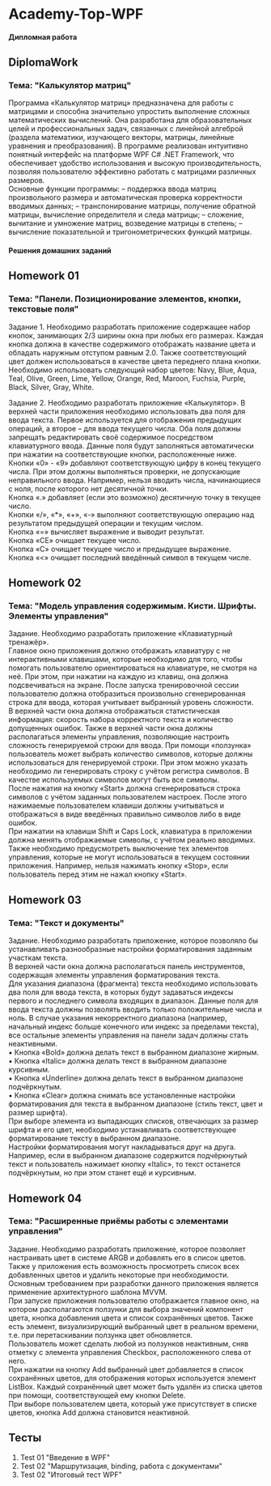 # Academy-Top-WPF

#### Дипломная работа

## DiplomaWork

### Тема: "Калькулятор матриц"

Программа «Калькулятор матриц» предназначена для работы с матрицами и способна значительно упростить выполнение сложных математических вычислений. Она разработана для образовательных целей и профессиональных задач, связанных с линейной алгеброй (раздела математики, изучающего векторы, матрицы, линейные уравнения и преобразования). В программе реализован интуитивно понятный интерфейс на платформе WPF C# .NET Framework, что обеспечивает удобство использования и высокую производительность, позволяя пользователю эффективно работать с матрицами различных размеров.    
Основные функции программы:
– поддержка ввода матриц произвольного размера и автоматическая проверка корректности вводимых данных;
– транспонирование матрицы, получение обратной матрицы, вычисление определителя и следа матрицы;
– сложение, вычитание и умножение матриц, возведение матрицы в степень;
– вычисление показательной и тригонометрических функций матрицы.

#### Решения домашних заданий

## Homework 01

### Тема: "Панели. Позиционирование элементов, кнопки, текстовые поля"

Задание 1. Необходимо разработать приложение содержащее набор кнопок, занимающих 2/3 ширины окна при любых его размерах. Каждая кнопка должна в качестве содержимого отображать название цвета и обладать наружным отступом равным 2.0. Также соответствующий цвет должен использоваться в качестве цвета переднего плана кнопки. Необходимо использовать следующий набор цветов: Navy, Blue, Aqua, Teal, Olive, Green, Lime, Yellow, Orange, Red, Maroon, Fuchsia, Purple, Black, Silver, Gray, White.

Задание 2. Необходимо разработать приложение «Калькулятор». В верхней части приложения необходимо использовать два поля для ввода текста. Первое используется для отображения предыдущих операций, а второе – для ввода текущего числа. Оба поля должны запрещать редактировать своё содержимое посредством клавиатурного ввода. Данные поля будут заполняться автоматически при нажатии на соответствующие кнопки, расположенные ниже.    
Кнопки «0» - «9» добавляют соответствующую цифру в конец текущего числа. При этом должны выполняться проверки, не допускающие неправильного ввода. Например, нельзя вводить числа, начинающиеся с ноля, после которого нет десятичной точки.    
Кнопка «.» добавляет (если это возможно) десятичную точку в текущее число.    
Кнопки «/», «*», «+», «-» выполняют соответствующую операцию над результатом предыдущей операции и текущим числом.    
Кнопка «=» вычисляет выражение и выводит результат.    
Кнопка «CE» очищает текущее число.    
Кнопка «C» очищает текущее число и предыдущее выражение.    
Кнопка «<» очищает последний введённый символ в текущем числе.

## Homework 02

### Тема: "Модель управления содержимым. Кисти. Шрифты. Элементы управления"

Задание. Необходимо разработать приложение «Клавиатурный тренажёр».    
Главное окно приложения должно отображать клавиатуру с не интерактивными клавишами, которые необходимо для того, чтобы помогать пользователю ориентироваться на клавиатуре, не смотря на неё. При этом, при нажатии на каждую из клавиш, она должна подсвечиваться на экране. После запуска тренировочной сессии пользователю должна отобразиться произвольно сгенерированная строка для ввода, которая учитывает выбранный уровень сложности.    
В верхней части окна должна отображаться статистическая информация: скорость набора корректного текста и количество допущенных ошибок. Также в верхней части окна должны располагаться элементы управления, позволяющие настроить сложность генерируемой строки для ввода. При помощи «ползунка» пользователь может выбрать количество символов, которые должны использоваться для генерируемой строки. При этом можно указать необходимо ли генерировать строку с учётом регистра символов. В качестве используемых символов могут быть все символы.    
После нажатия на кнопку «Start» должна сгенерироваться строка символов с учётом заданных пользователем настроек. После этого нажимаемые пользователем клавиши должны учитываться и отображаться в виде введённых правильно символов либо в виде ошибок.    
При нажатии на клавиши Shift и Caps Lock, клавиатура в приложении должна менять отображаемые символы, с учётом реально вводимых.    
Также необходимо предусмотреть выключение тех элементов управления, которые не могут использоваться в текущем состоянии приложения. Например, нельзя нажимать кнопку «Stop», если пользователь перед этим не нажал кнопку «Start».

## Homework 03

### Тема: "Текст и документы"

Задание. Необходимо разработать приложение, которое позволяло бы устанавливать разнообразные настройки форматирования заданным участкам текста.    
В верхней части окна должна располагаться панель инструментов, содержащая элементы управления форматирования текста.    
Для указания диапазона (фрагмента) текста необходимо использовать два поля для ввода текста, в которых будут задаваться индексы первого и последнего символа входящих в диапазон. Данные поля для ввода текста должны позволять вводить только положительные числа и ноль. В случае указания некорректного диапазона (например, начальный индекс больше конечного или индекс за пределами текста), все остальные элементы управления на панели задач должны стать неактивными.    
▪ Кнопка «Bold» должна делать текст в выбранном диапазоне жирным.    
▪ Кнопка «Italic» должна делать текст в выбранном диапазоне курсивным.    
▪ Кнопка «Underline» должна делать текст в выбранном диапазоне подчёркнутым.    
▪ Кнопка «Clear» должна снимать все установленные настройки форматирования для текста в выбранном диапазоне (стиль текст, цвет и размер шрифта).    
При выборе элемента из выпадающих списков, отвечающих за размер шрифта и его цвет, необходимо устанавливать соответствующее форматирование тексту в выбранном диапазоне.    
Настройки форматирования могут накладываться друг на друга. Например, если в выбранном диапазоне содержится подчёркнутый текст и пользователь нажимает кнопку «Italic», то текст останется подчёркнутым, но при этом станет ещё и курсивным.

## Homework 04

### Тема: "Расширенные приёмы работы с элементами управления"

Задание. Необходимо разработать приложение, которое позволяет настраивать цвет в системе ARGB и добавлять его в список цветов. Также у приложения есть возможность просмотреть список всех добавленных цветов и удалить некоторые при необходимости.    
Основным требованием при разработки данного приложения является применение архитектурного шаблона MVVM.    
При запуске приложения пользователю отображается главное окно, на котором располагаются ползунки для выбора значений компонент цвета, кнопка добавления цвета и список сохранённых цветов. Также есть элемент, визуализирующий выбранный цвет в реальном времени, т.е. при перетаскивании ползунка цвет обновляется.    
Пользователь может сделать любой из ползунков неактивным, сняв отметку с элемента управления Checkbox, расположенного слева от него.    
При нажатии на кнопку Add выбранный цвет добавляется в список сохранённых цветов, для отображения которых используется элемент ListBox.
Каждый сохранённый цвет может быть удалён из списка цветов при помощи, соответствующей ему кнопки Delete.    
При выборе пользователем цвета, который уже присутствует в списке цветов, кнопка Add должна становится неактивной.

## Тесты

1. Test 01 "Введение в WPF"
2. Test 02 "Маршрутизация, binding, работа с документами"
3. Test 02 "Итоговый тест WPF"
